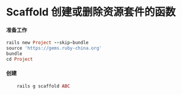 # Scaffold 创建或删除资源套件的函数

#### 准备工作
```ruby
rails new Project --skip-bundle
source 'https://gems.ruby-china.org'
bundle
cd Project
```

#### 创建
```ruby
	rails g scaffold ABC
```